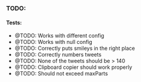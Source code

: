 ### TODO:

#### Tests:

- @TODO: Works with different config
- @TODO: Works with null config
- @TODO: Correctly puts smileys in the right place
- @TODO: Correctly numbers tweets
- @TODO: None of the tweets should be > 140
- @TODO: Clipboard copier should work properly
- @TODO: Should not exceed maxParts